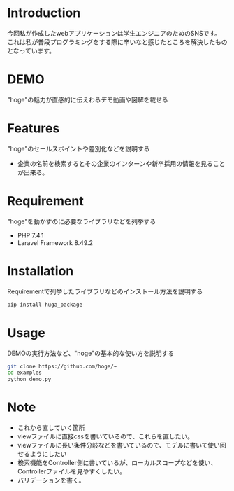 # Introduction
今回私が作成したwebアプリケーションは学生エンジニアのためのSNSです。
これは私が普段プログラミングをする際に辛いなと感じたところを解決したものとなっています。
 
# DEMO
 
"hoge"の魅力が直感的に伝えわるデモ動画や図解を載せる
 
# Features
 
"hoge"のセールスポイントや差別化などを説明する
* 企業の名前を検索するとその企業のインターンや新卒採用の情報を見ることが出来る。

 
# Requirement
 
"hoge"を動かすのに必要なライブラリなどを列挙する
 
* PHP 7.4.1 
* Laravel Framework 8.49.2
 
# Installation
 
Requirementで列挙したライブラリなどのインストール方法を説明する
 
```bash
pip install huga_package
```
 
# Usage
 
DEMOの実行方法など、"hoge"の基本的な使い方を説明する
 
```bash
git clone https://github.com/hoge/~
cd examples
python demo.py
```
 
# Note
* これから直していく箇所
* viewファイルに直接cssを書いているので、これらを直したい。
* viewファイルに長い条件分岐などを書いているので、モデルに書いて使い回せるようにしたい
* 検索機能をController側に書いているが、ローカルスコープなどを使い、Controllerファイルを見やすくしたい。
* バリデーションを書く。




 
